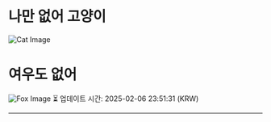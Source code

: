 
# 나만 없어 고양이

![Cat Image](https://cdn2.thecatapi.com/images/bpZGfNLW1.png)

# 여우도 없어
![Fox Image](https://randomfox.ca/images/23.jpg)
⏳ 업데이트 시간: 2025-02-06 23:51:31 (KRW)

---
